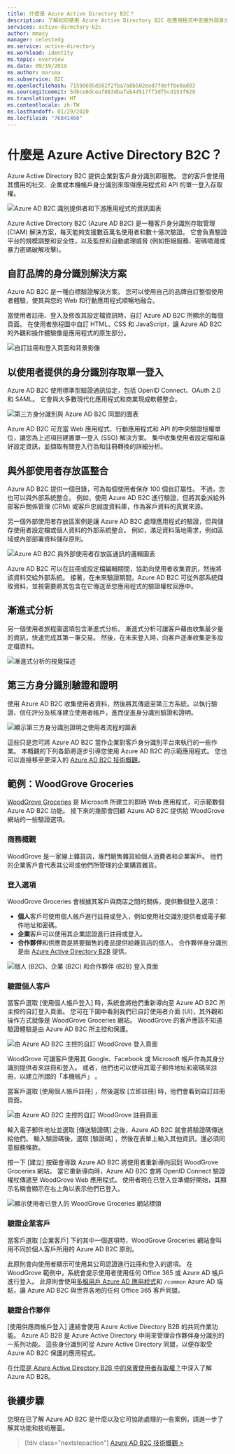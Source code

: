 ```yaml
---
title: 什麼是 Azure Active Directory B2C？
description: 了解如何使用 Azure Active Directory B2C 在應用程式中支援外部身分識別，包括使用 Facebook、Google 和其他識別提供者的社交登入。
services: active-directory-b2c
author: mmacy
manager: celestedg
ms.service: active-directory
ms.workload: identity
ms.topic: overview
ms.date: 09/19/2019
ms.author: marsma
ms.subservice: B2C
ms.openlocfilehash: 7159d695d502f2fba7a8b502eed7fdeffbe0ad03
ms.sourcegitcommit: 5d6ce6dceaf883dbafeb44517ff3df5cd153f929
ms.translationtype: HT
ms.contentlocale: zh-TW
ms.lasthandoff: 01/29/2020
ms.locfileid: "76841466"
---
```

# <a name="what-is-azure-active-directory-b2c"></a>什麼是 Azure Active Directory B2C？

Azure Active Directory B2C 提供企業對客戶身分識別即服務。 您的客戶會使用其慣用的社交、企業或本機帳戶身分識別來取得應用程式和 API 的單一登入存取權。

![Azure AD B2C 識別提供者和下游應用程式的資訊圖表](./media/overview/azureadb2c-overview.png)

Azure Active Directory B2C (Azure AD B2C) 是一種客戶身分識別存取管理 (CIAM) 解決方案，每天能夠支援數百萬名使用者和數十億次驗證。 它會負責驗證平台的規模調整和安全性，以及監控和自動處理威脅 (例如拒絕服務、密碼噴濺或暴力密碼破解攻擊)。

## <a name="custom-branded-identity-solution"></a>自訂品牌的身分識別解決方案

Azure AD B2C 是一種白標驗證解決方案。 您可以使用自己的品牌自訂整個使用者體驗，使其與您的 Web 和行動應用程式順暢地融合。

當使用者註冊、登入及修改其設定檔資訊時，自訂 Azure AD B2C 所顯示的每個頁面。 在使用者旅程圖中自訂 HTML、CSS 和 JavaScript，讓 Azure AD B2C 的外觀和操作體驗像是應用程式的原生部分。

![自訂註冊和登入頁面和背景影像](./media/overview/sign-in-small.png)

## <a name="single-sign-on-access-with-a-user-provided-identity"></a>以使用者提供的身分識別存取單一登入

Azure AD B2C 使用標準型驗證通訊協定，包括 OpenID Connect、OAuth 2.0 和 SAML。 它會與大多數現代化應用程式和商業現成軟體整合。

![第三方身分識別與 Azure AD B2C 同盟的圖表](./media/overview/scenario-singlesignon.png)

Azure AD B2C 可充當 Web 應用程式、行動應用程式和 API 的中央驗證授權單位，讓您為上述項目建置單一登入 (SSO) 解決方案。 集中收集使用者設定檔和喜好設定資訊，並擷取有關登入行為和註冊轉換的詳細分析。

## <a name="integrate-with-external-user-stores"></a>與外部使用者存放區整合

Azure AD B2C 提供一個目錄，可為每個使用者保存 100 個自訂屬性。 不過，您也可以與外部系統整合。 例如，使用 Azure AD B2C 進行驗證，但將其委派給外部客戶關係管理 (CRM) 或客戶忠誠度資料庫，作為客戶資料的真實來源。

另一個外部使用者存放區案例是讓 Azure AD B2C 處理應用程式的驗證，但與儲存使用者設定檔或個人資料的外部系統整合。 例如，滿足資料落地需求，例如區域或內部部署資料儲存原則。

![Azure AD B2C 與外部使用者存放區通訊的邏輯圖表](./media/overview/scenario-remoteprofile.png)

Azure AD B2C 可以在註冊或設定檔編輯期間，協助向使用者收集資訊，然後將該資料交給外部系統。 接著，在未來驗證期間，Azure AD B2C 可從外部系統擷取資料，並視需要將其包含在它傳送至您應用程式的驗證權杖回應中。

## <a name="progressive-profiling"></a>漸進式分析

另一個使用者旅程圖選項包含漸進式分析。 漸進式分析可讓客戶藉由收集最少量的資訊，快速完成其第一筆交易。 然後，在未來登入時，向客戶逐漸收集更多設定檔資料。

![漸進式分析的視覺描述](./media/overview/scenario-progressive.png)

## <a name="third-party-identity-verification-and-proofing"></a>第三方身分識別驗證和證明

使用 Azure AD B2C 收集使用者資料，然後將其傳遞至第三方系統，以執行驗證、信任評分及核准建立使用者帳戶，進而促進身分識別驗證和證明。

![顯示第三方身分識別證明之使用者流程的圖表](./media/overview/scenario-idproofing.png)

這些只是您可將 Azure AD B2C 當作企業對客戶身分識別平台來執行的一些作業。 本概觀的下列各節將逐步引導您使用 Azure AD B2C 的示範應用程式。 您也可以直接移至更深入的 [Azure AD B2C 技術概觀](technical-overview.md)。

## <a name="example-woodgrove-groceries"></a>範例：WoodGrove Groceries

[WoodGrove Groceries][woodgrove] 是 Microsoft 所建立的即時 Web 應用程式，可示範數個 Azure AD B2C 功能。 接下來的幾節會回顧 Azure AD B2C 提供給 WoodGrove 網站的一些驗證選項。

### <a name="business-overview"></a>商務概觀

WoodGrove 是一家線上雜貨店，專門銷售雜貨給個人消費者和企業客戶。 他們的企業客戶會代表其公司或他們所管理的企業購買雜貨。

### <a name="sign-in-options"></a>登入選項

WoodGrove Groceries 會根據其客戶與商店之間的關係，提供數個登入選項：

* **個人**客戶可使用個人帳戶進行註冊或登入，例如使用社交識別提供者或電子郵件地址和密碼。
* **企業**客戶可以使用其企業認證進行註冊或登入。
* **合作夥伴**和供應商是將要銷售的產品提供給雜貨店的個人。 合作夥伴身分識別是由 [Azure Active Directory B2B](../active-directory/b2b/what-is-b2b.md) 提供。

![個人 (B2C)、企業 (B2C) 和合作夥伴 (B2B) 登入頁面](./media/overview/woodgrove-overview.png)

### <a name="authenticate-individual-customers"></a>驗證個人客戶

當客戶選取 [使用個人帳戶登入]  時，系統會將他們重新導向至 Azure AD B2C 所主控的自訂登入頁面。 您可在下圖中看到我們已自訂使用者介面 (UI)，其外觀和操作方式就像是 WoodGrove Groceries 網站。 WoodGrove 的客戶應該不知道驗證體驗是由 Azure AD B2C 所主控和保護。

![由 Azure AD B2C 主控的自訂 WoodGrove 登入頁面](./media/overview/sign-in.png)

WoodGrove 可讓客戶使用其 Google、Facebook 或 Microsoft 帳戶作為其身分識別提供者來註冊和登入。 或者，他們也可以使用其電子郵件地址和密碼來註冊，以建立所謂的「本機帳戶」  。

當客戶選取 [使用個人帳戶註冊]  ，然後選取 [立即註冊]  時，他們會看到自訂註冊頁面。

![由 Azure AD B2C 主控的自訂 WoodGrove 註冊頁面](./media/overview/sign-up.png)

輸入電子郵件地址並選取 [傳送驗證碼]  之後，Azure AD B2C 就會將驗證碼傳送給他們。 輸入驗證碼後，選取 [驗證碼]  ，然後在表單上輸入其他資訊，還必須同意服務條款。

按一下 [建立]  按鈕會導致 Azure AD B2C 將使用者重新導向回到 WoodGrove Groceries 網站。 當它重新導向時，Azure AD B2C 會將 OpenID Connect 驗證權杖傳遞至 WoodGrove Web 應用程式。 使用者現在已登入並準備好開始，其顯示名稱會顯示在右上角以表示他們已登入。

![顯示使用者已登入的 WoodGrove Groceries 網站標頭](./media/overview/signed-in-individual.png)

### <a name="authenticate-business-customers"></a>驗證企業客戶

當客戶選取 [企業客戶]  下的其中一個選項時，WoodGrove Groceries 網站會叫用不同於個人客戶所用的 Azure AD B2C 原則。

此原則會向使用者顯示可使用其公司認證進行註冊和登入的選項。 在 WoodGrove 範例中，系統會提示使用者使用任何 Office 365 或 Azure AD 帳戶進行登入。 此原則會使用[多租用戶 Azure AD 應用程式](../active-directory/develop/howto-convert-app-to-be-multi-tenant.md)和 `/common` Azure AD 端點，讓 Azure AD B2C 與世界各地的任何 Office 365 客戶同盟。

### <a name="authenticate-partners"></a>驗證合作夥伴

[使用供應商帳戶登入]  連結會使用 Azure Active Directory B2B 的共同作業功能。 Azure AD B2B 是 Azure Active Directory 中用來管理合作夥伴身分識別的一系列功能。 這些身分識別可從 Azure Active Directory 同盟，以便存取受 Azure AD B2C 保護的應用程式。

在[什麼是 Azure Active Directory B2B 中的來賓使用者存取權？](../active-directory/b2b/what-is-b2b.md)中深入了解 Azure AD B2B。

<!-- UNCOMMENT WHEN REPO IS UPDATED WITH LATEST DEMO CODE
### Sample code

If you'd like to jump right into the code to see how the WoodGrove Groceries application is built, you can find the repository on GitHub:

[Azure-Samples/active-directory-external-identities-woodgrove-demo][woodgrove-repo] (GitHub)
-->

## <a name="next-steps"></a>後續步驟

您現在已了解 Azure AD B2C 是什麼以及它可協助處理的一些案例，請進一步了解其功能和技術層面。

> [!div class="nextstepaction"]
> [Azure AD B2C 技術概觀 >](technical-overview.md)

<!-- LINKS - External -->
[woodgrove]: https://aka.ms/ciamdemo
[woodgrove-repo]: https://github.com/Azure-Samples/active-directory-external-identities-woodgrove-demo
